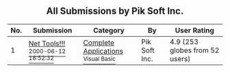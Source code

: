 ﻿<div align="center">

## All Submissions by Pik Soft Inc\.

</div>

No.  | Submission | Category | By   | User Rating
---- | ---------- | -------- | ---- | -----------
1 | [Net Tools\!\!\!<br /><sup>2000-06-12 18:52:32</sup>](https://github.com/Planet-Source-Code/pik-soft-inc-net-tools__1-9016) | [Complete Applications<br /><sup>Visual Basic</sup>](../ByCategory/complete-applications__1-27.md) | Pik Soft Inc\. | 4.9 (253 globes from 52 users)
